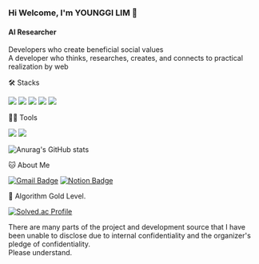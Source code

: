 ### Hi Welcome, I'm YOUNGGI LIM 👋

#### AI Researcher 
Developers who create beneficial social values   
A developer who thinks, researches, creates, and connects to practical realization by web


🛠️ Stacks

<img src="https://img.shields.io/badge/Python-3766AB?style=flat-square&logo=Python&logoColor=white"/> <img src="https://img.shields.io/badge/TensorFlow-FF6F00?style=flat-square&logo=TensorFlow&logoColor=white"/> 
<img src="https://img.shields.io/badge/scikitlearn-F7931E?style=flat-square&logo=Python&logoColor=white"/> <img src="https://img.shields.io/badge/opencv-5C3EE8?style=flat-square&logo=Python&logoColor=white"/>
<img src="https://img.shields.io/badge/pytorch-EE4C2C?style=flat-square&logo=Python&logoColor=white"/>

💪🏼 Tools 

<img src="https://img.shields.io/badge/Visual Studio Code-007ACC?style=flat-square&logo=Visual Studio Code&logoColor=white"/> <img src="https://img.shields.io/badge/GitHub-181717?style=flat-square&logo=GitHub&logoColor=white"/> 

![Anurag's GitHub stats](https://github-readme-stats.vercel.app/api?username=wndaasa&show_icons=true&theme=radical)


🐱 About Me

[![Gmail Badge](https://img.shields.io/badge/Gmail-d14836?style=flat-square&logo=Gmail&logoColor=white&link=mailto:younggi1105@gmail.com)](younggi1105@gmail.com)
  [![Notion Badge](https://img.shields.io/badge/Notion-000000?style=flat-square&logo=Notion&logoColor=white&link=https://joyous-pansy-314.notion.site/1612a809df194bb892e7dc0f4947c300)](https://www.notion.so/CogVideo-10086343402f809a8f8effb0216f8e45)


🏅 Algorithm Gold Level. 

[![Solved.ac Profile](http://mazassumnida.wtf/api/v2/generate_badge?boj=aosj2131)](https://solved.ac/aosj2131/)  


There are many parts of the project and development source that I have been unable to disclose due to internal confidentiality and the organizer's pledge of confidentiality.  
Please understand.
